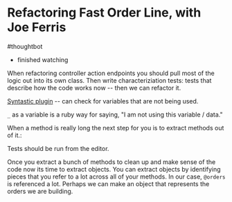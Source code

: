 # Refactoring Fast Order Line, with Joe Ferris

#thoughtbot

- finished watching

When refactoring controller action endpoints you should pull most of the logic out into its own class. Then write characteriziation tests: tests that describe how the code works now -- then we can refactor it.

[Syntastic plugin](https://github.com/vim-syntastic/syntastic) -- can check for variables that are not being used.

`_` as a variable is a ruby way for saying, "I am not using this variable / data."

When a method is really long the next step for you is to extract methods out of it.:

Tests should be run from the editor.

Once you extract a bunch of methods to clean up and make sense of the code now its time to extract objects. You can extract objects by identifying pieces that you refer to a lot across all of your methods. In our case, `@orders` is referenced a lot. Perhaps we can make an object that represents the orders we are building. 

